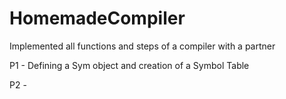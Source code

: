 # HomemadeCompiler
Implemented all functions and steps of a compiler with a partner

<p>
P1 - Defining a Sym object and creation of a Symbol Table
</p>
<p>
P2 - 
</p>
